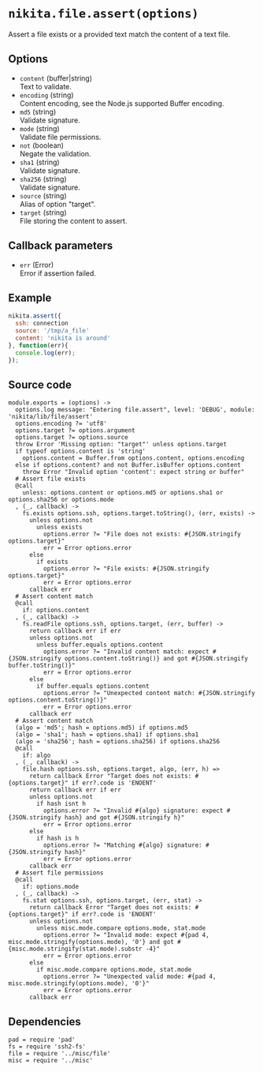 
# `nikita.file.assert(options)`

Assert a file exists or a provided text match the content of a text file.

## Options

*   `content` (buffer|string)   
    Text to validate.   
*   `encoding` (string)   
    Content encoding, see the Node.js supported Buffer encoding.   
*   `md5` (string)   
    Validate signature.   
*   `mode` (string)   
    Validate file permissions.   
*   `not` (boolean)   
    Negate the validation.   
*   `sha1` (string)   
    Validate signature.    
*   `sha256` (string)   
    Validate signature.   
*   `source` (string)   
    Alias of option "target".   
*   `target` (string)   
    File storing the content to assert.   

## Callback parameters

*   `err` (Error)   
    Error if assertion failed.   

## Example

```js
nikita.assert({
  ssh: connection
  source: '/tmp/a_file'     
  content: 'nikita is around' 
}, function(err){
  console.log(err);
});
```

## Source code

    module.exports = (options) ->
      options.log message: "Entering file.assert", level: 'DEBUG', module: 'nikita/lib/file/assert'
      options.encoding ?= 'utf8'
      options.target ?= options.argument
      options.target ?= options.source
      throw Error 'Missing option: "target"' unless options.target
      if typeof options.content is 'string'
        options.content = Buffer.from options.content, options.encoding
      else if options.content? and not Buffer.isBuffer options.content
        throw Error "Invalid option 'content': expect string or buffer"
      # Assert file exists
      @call
        unless: options.content or options.md5 or options.sha1 or options.sha256 or options.mode
      , (_, callback) ->
        fs.exists options.ssh, options.target.toString(), (err, exists) ->
          unless options.not
            unless exists
              options.error ?= "File does not exists: #{JSON.stringify options.target}"
              err = Error options.error
          else
            if exists
              options.error ?= "File exists: #{JSON.stringify options.target}"
              err = Error options.error
          callback err
      # Assert content match
      @call
        if: options.content
      , (_, callback) ->
        fs.readFile options.ssh, options.target, (err, buffer) ->
          return callback err if err
          unless options.not
            unless buffer.equals options.content
              options.error ?= "Invalid content match: expect #{JSON.stringify options.content.toString()} and got #{JSON.stringify buffer.toString()}"
              err = Error options.error
          else
            if buffer.equals options.content
              options.error ?= "Unexpected content match: #{JSON.stringify options.content.toString()}"
              err = Error options.error
          callback err
      # Assert content match
      (algo = 'md5'; hash = options.md5) if options.md5
      (algo = 'sha1'; hash = options.sha1) if options.sha1
      (algo = 'sha256'; hash = options.sha256) if options.sha256
      @call
        if: algo
      , (_, callback) ->
        file.hash options.ssh, options.target, algo, (err, h) =>
          return callback Error "Target does not exists: #{options.target}" if err?.code is 'ENOENT'
          return callback err if err
          unless options.not
            if hash isnt h
              options.error ?= "Invalid #{algo} signature: expect #{JSON.stringify hash} and got #{JSON.stringify h}"
              err = Error options.error
          else
            if hash is h
              options.error ?= "Matching #{algo} signature: #{JSON.stringify hash}"
              err = Error options.error
          callback err
      # Assert file permissions
      @call
        if: options.mode
      , (_, callback) ->
        fs.stat options.ssh, options.target, (err, stat) ->
          return callback Error "Target does not exists: #{options.target}" if err?.code is 'ENOENT'
          unless options.not
            unless misc.mode.compare options.mode, stat.mode
              options.error ?= "Invalid mode: expect #{pad 4, misc.mode.stringify(options.mode), '0'} and got #{misc.mode.stringify(stat.mode).substr -4}"
              err = Error options.error
          else
            if misc.mode.compare options.mode, stat.mode
              options.error ?= "Unexpected valid mode: #{pad 4, misc.mode.stringify(options.mode), '0'}"
              err = Error options.error
          callback err

## Dependencies

    pad = require 'pad'
    fs = require 'ssh2-fs'
    file = require '../misc/file'
    misc = require '../misc'
